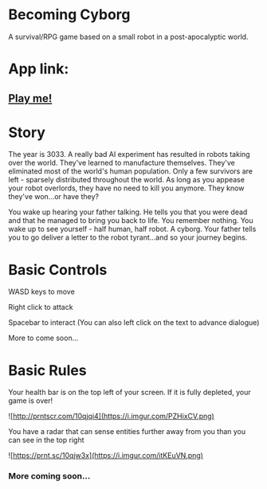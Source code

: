 # Becoming Cyborg

A survival/RPG game based on a small robot in a post-apocalyptic world.

# App link:

## [Play me!](https://i-am-robot.herokuapp.com/)

# Story

The year is 3033. A really bad AI experiment has resulted in robots taking over the world. They've learned to manufacture themselves. They've eliminated most of the world's human population. Only a few survivors are left - sparsely distributed throughout the world. As long as you appease your robot overlords, they have no need to kill you anymore. They know they've won...or have they?

You wake up hearing your father talking. He tells you that you were dead and that he managed to bring you back to life. You remember nothing. You wake up to see yourself - half human, half robot. A cyborg. Your father tells you to go deliver a letter to the robot tyrant...and so your journey begins.

# Basic Controls

WASD keys to move

Right click to attack

Spacebar to interact (You can also left click on the text to advance dialogue)

More to come soon...

# Basic Rules

Your health bar is on the top left of your screen. If it is fully depleted, your game is over!

![http://prntscr.com/10qjqi4](https://i.imgur.com/PZHixCV.png)

You have a radar that can sense entities further away from you than you can see in the top right

![https://prnt.sc/10qjw3x](https://i.imgur.com/itKEuVN.png)

### More coming soon...
